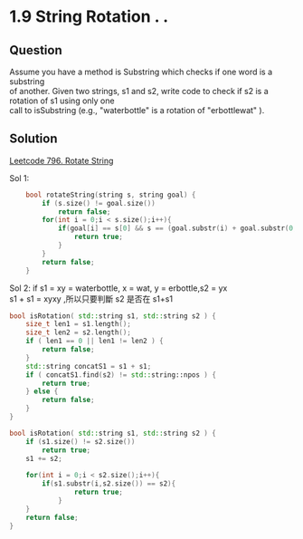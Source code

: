 # 1.9 String Rotation . .

## Question
Assume you have a method is Substring which checks if one word is a substring </br>
of another. Given two strings, s1 and s2, write code to check if s2 is a rotation of s1 using only one </br>
call to isSubstring (e.g., "waterbottle" is a rotation of "erbottlewat" ).</br>
## Solution

<a href= "https://leetcode.com/problems/rotate-string/">Leetcode 796. Rotate String</a>



Sol 1:

``` c++
    bool rotateString(string s, string goal) {
        if (s.size() != goal.size())
            return false;
        for(int i = 0;i < s.size();i++){        
            if(goal[i] == s[0] && s == (goal.substr(i) + goal.substr(0,i))){
                return true;           
            }
        }
        return false; 
    }
```




Sol 2:  if s1 = xy = waterbottle, x = wat, y = erbottle,s2 = yx </br>
        s1 + s1 = xyxy ,所以只要判斷 s2 是否在 s1+s1 </br>
 


``` c++ 
bool isRotation( std::string s1, std::string s2 ) {
	size_t len1 = s1.length();
	size_t len2 = s2.length();
	if ( len1 == 0 || len1 != len2 ) {
		return false;
	}
	std::string concatS1 = s1 + s1;
	if ( concatS1.find(s2) != std::string::npos ) {
		return true;
	} else {
		return false;
	}
}
```

``` c++ 
bool isRotation( std::string s1, std::string s2 ) {
    if (s1.size() != s2.size())
        return true;
    s1 += s2;    
    
    for(int i = 0;i < s2.size();i++){
        if(s1.substr(i,s2.size()) == s2){
                return true;           
            }
    }
    return false;
}
```


